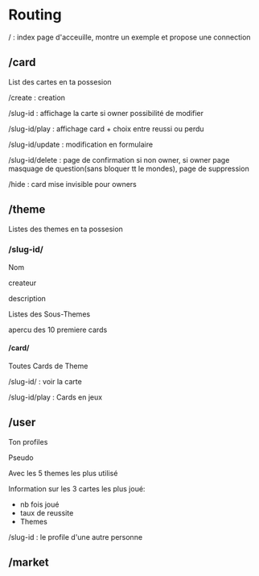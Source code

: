 # Routing

/ : index page d'acceuille, montre un  exemple et propose une connection

## /card
List des cartes en ta possesion

/create : creation

/slug-id : affichage la carte si owner possibilité de modifier

/slug-id/play : affichage card + choix entre reussi ou perdu

/slug-id/update : modification en formulaire

/slug-id/delete : page de confirmation si non owner, si owner page masquage de question(sans bloquer tt le mondes), page de suppression 

/hide : card mise invisible pour owners



## /theme
Listes des themes en ta possesion

### /slug-id/

Nom

createur

description

Listes des Sous-Themes


apercu des 10 premiere cards


#### /card/
Toutes Cards de Theme

/slug-id/ : voir la carte

/slug-id/play : Cards en jeux


## /user
Ton profiles

Pseudo

Avec les 5 themes les plus utilisé

Information sur les 3 cartes les plus joué:
- nb fois joué
- taux de reussite
- Themes


/slug-id : le profile d'une autre personne


## /market
